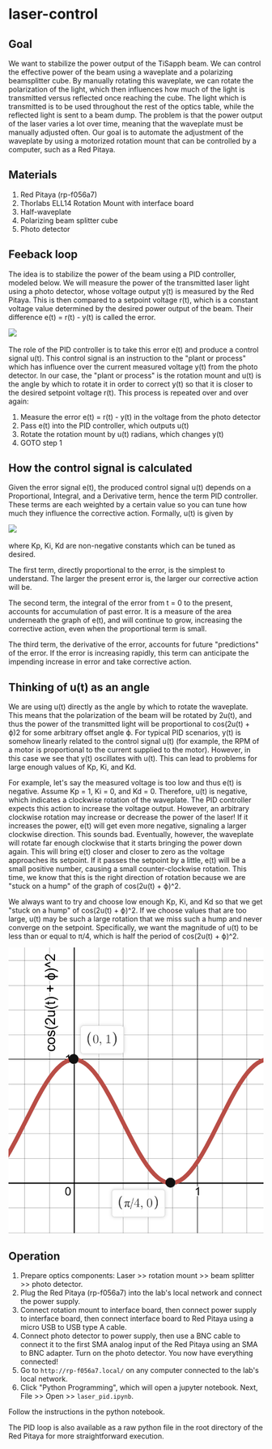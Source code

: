 # laser-control

## Goal

We want to stabilize the power output of the TiSapph beam. We can control the effective power of the beam using a waveplate and a polarizing beamsplitter cube. By manually rotating this waveplate, we can rotate the polarization of the light, which then influences how much of the light is transmitted versus reflected once reaching the cube. The light which is transmitted is to be used throughout the rest of the optics table, while the reflected light is sent to a beam dump. The problem is that the power output of the laser varies a lot over time, meaning that the waveplate must be manually adjusted often. Our goal is to automate the adjustment of the waveplate by using a motorized rotation mount that can be controlled by a computer, such as a Red Pitaya.

## Materials

1. Red Pitaya (rp-f056a7)
2. Thorlabs ELL14 Rotation Mount with interface board
3. Half-waveplate
4. Polarizing beam splitter cube
5. Photo detector

## Feeback loop

The idea is to stabilize the power of the beam using a PID controller, modeled below. We will measure the power of the transmitted laser light using a photo detector, whose voltage output y(t) is measured by the Red Pitaya. This is then compared to a setpoint voltage r(t), which is a constant voltage value determined by the desired power output of the beam. Their difference e(t) = r(t) - y(t) is called the error.

![](https://upload.wikimedia.org/wikipedia/commons/2/2d/PID.svg)

The role of the PID controller is to take this error e(t) and produce a control signal u(t). This control signal is an instruction to the "plant or process" which has influence over the current measured voltage y(t) from the photo detector. In our case, the "plant or process" is the rotation mount and u(t) is the angle by which to rotate it in order to correct y(t) so that it is closer to the desired setpoint voltage r(t). This process is repeated over and over again:

1. Measure the error e(t) = r(t) - y(t) in the voltage from the photo detector
2. Pass e(t) into the PID controller, which outputs u(t)
3. Rotate the rotation mount by u(t) radians, which changes y(t)
4. GOTO step 1

## How the control signal is calculated

Given the error signal e(t), the produced control signal u(t) depends on a Proportional, Integral, and a Derivative term, hence the term PID controller. These terms are each weighted by a certain value so you can tune how much they influence the corrective action. Formally, u(t) is given by

![](https://upload.wikimedia.org/wikipedia/commons/thumb/4/43/PID_en.svg/2880px-PID_en.svg.png)

where Kp, Ki, Kd are non-negative constants which can be tuned as desired.

The first term, directly proportional to the error, is the simplest to understand. The larger the present error is, the larger our corrective action will be.

The second term, the integral of the error from t = 0 to the present, accounts for accumulation of past error. It is a measure of the area underneath the graph of e(t), and will continue to grow, increasing the corrective action, even when the proportional term is small.

The third term, the derivative of the error, accounts for future "predictions" of the error. If the error is increasing rapidly, this term can anticipate the impending increase in error and take corrective action.

## Thinking of u(t) as an angle

We are using u(t) directly as the angle by which to rotate the waveplate. This means that the polarization of the beam will be rotated by 2u(t), and thus the power of the transmitted light will be proportional to cos(2u(t) + ϕ)2 for some arbitrary offset angle ϕ. For typical PID scenarios, y(t) is somehow linearly related to the control signal u(t) (for example, the RPM of a motor is proportional to the current supplied to the motor). However, in this case we see that y(t) oscillates with u(t). This can lead to problems for large enough values of Kp, Ki, and Kd.

For example, let's say the measured voltage is too low and thus e(t) is negative. Assume Kp = 1, Ki = 0, and Kd = 0. Therefore, u(t) is negative, which indicates a clockwise rotation of the waveplate. The PID controller expects this action to increase the voltage output. However, an arbitrary clockwise rotation may increase or decrease the power of the laser! If it increases the power, e(t) will get even more negative, signaling a larger clockwise direction. This sounds bad. Eventually, however, the waveplate will rotate far enough clockwise that it starts bringing the power down again. This will bring e(t) closer and closer to zero as the voltage approaches its setpoint. If it passes the setpoint by a little, e(t) will be a small positive number, causing a small counter-clockwise rotation. This time, we know that this is the right direction of rotation because we are "stuck on a hump" of the graph of cos(2u(t) + ϕ)^2.

We always want to try and choose low enough Kp, Ki, and Kd so that we get "stuck on a hump" of cos(2u(t) + ϕ)^2. If we choose values that are too large, u(t) may be such a large rotation that we miss such a hump and never converge on the setpoint. Specifically, we want the magnitude of u(t) to be less than or equal to π/4, which is half the period of cos(2u(t) + ϕ)^2.

![](img/graph1.png)

## Operation

1. Prepare optics components: Laser >> rotation mount >> beam splitter >> photo detector.
2. Plug the Red Pitaya (rp-f056a7) into the lab's local network and connect the power supply.
3. Connect rotation mount to interface board, then connect power supply to interface board, then connect interface board to Red Pitaya using a micro USB to USB type A cable.
4. Connect photo detector to power supply, then use a BNC cable to connect it to the first SMA analog input of the Red Pitaya using an SMA to BNC adapter. Turn on the photo detector. You now have everything connected!
5. Go to ​`http://rp-f056a7.local/` on any computer connected to the lab's local network.
6. Click "Python Programming", which will open a jupyter notebook. Next, File >> Open >> `laser_pid.ipynb`.

Follow the instructions in the python notebook.

The PID loop is also available as a raw python file in the root directory of the Red Pitaya for more straightforward execution.
